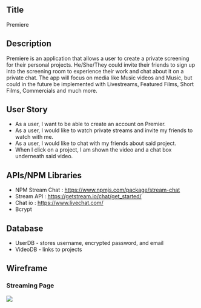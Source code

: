## Title
Premiere

## Description
Premiere is an application that allows a user to create a private screening for their personal projects. He/She/They could invite their friends to sign up into the screening room to experience their work and chat about it on a private chat.  The app will focus on media like Music videos and Music, but could in the future be implemented with Livestreams, Featured Films, Short Films, Commercials and much more.

## User Story
- As a user, I want to be able to create an account on Premier.
- As a user, I would like to watch private streams and invite my friends to watch with me.
- As a user, I would like to chat with my friends about said project.
- When I click on a project, I am shown the video and a chat box underneath said video.

## APIs/NPM Libraries
- NPM Stream Chat : https://www.npmjs.com/package/stream-chat
- Stream API : https://getstream.io/chat/get_started/
- Chat io : https://www.livechat.com/
- Bcrypt

## Database
- UserDB - stores username, encrypted password, and email
- VideoDB - links to projects

## Wireframe


### Streaming Page
<img src ="https://user-images.githubusercontent.com/63210444/113950333-e9b16280-97c5-11eb-9833-bb81aed6cac9.png">

